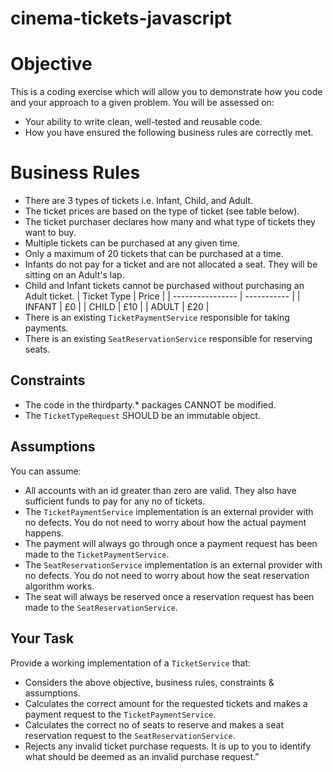 # cinema-tickets-javascript

# Objective
This is a coding exercise which will allow you to demonstrate how you code and your approach to a given problem.
You will be assessed on:
- Your ability to write clean, well-tested and reusable code.
- How you have ensured the following business rules are correctly met.
# Business Rules
- There are 3 types of tickets i.e. Infant, Child, and Adult.
- The ticket prices are based on the type of ticket (see table below).
- The ticket purchaser declares how many and what type of tickets they want to buy.
- Multiple tickets can be purchased at any given time.
- Only a maximum of 20 tickets that can be purchased at a time.
- Infants do not pay for a ticket and are not allocated a seat. They will be sitting on an Adult's lap.
- Child and Infant tickets cannot be purchased without purchasing an Adult ticket.
|   Ticket Type    |     Price   |
| ---------------- | ----------- |
|    INFANT        |    £0       |
|    CHILD         |    £10      |
|    ADULT         |    £20      |
- There is an existing `TicketPaymentService` responsible for taking payments.
- There is an existing `SeatReservationService` responsible for reserving seats.
## Constraints
- The code in the thirdparty.* packages CANNOT be modified.
- The `TicketTypeRequest` SHOULD be an immutable object.
## Assumptions
You can assume:
- All accounts with an id greater than zero are valid. They also have sufficient funds to pay for any no of tickets.
- The `TicketPaymentService` implementation is an external provider with no defects. You do not need to worry about how the actual payment happens.
- The payment will always go through once a payment request has been made to the `TicketPaymentService`.
- The `SeatReservationService` implementation is an external provider with no defects. You do not need to worry about how the seat reservation algorithm works.
- The seat will always be reserved once a reservation request has been made to the `SeatReservationService`.
## Your Task
Provide a working implementation of a `TicketService` that:
- Considers the above objective, business rules, constraints & assumptions.
- Calculates the correct amount for the requested tickets and makes a payment request to the `TicketPaymentService`. 
- Calculates the correct no of seats to reserve and makes a seat reservation request to the `SeatReservationService`. 
- Rejects any invalid ticket purchase requests. It is up to you to identify what should be deemed as an invalid purchase request.”
